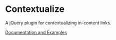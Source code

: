 Contextualize
=============

 A jQuery plugin for contextualizing in-content links. 
 
 [Documentation and Examples](http://www.benplum.com/projects/contextualize/)